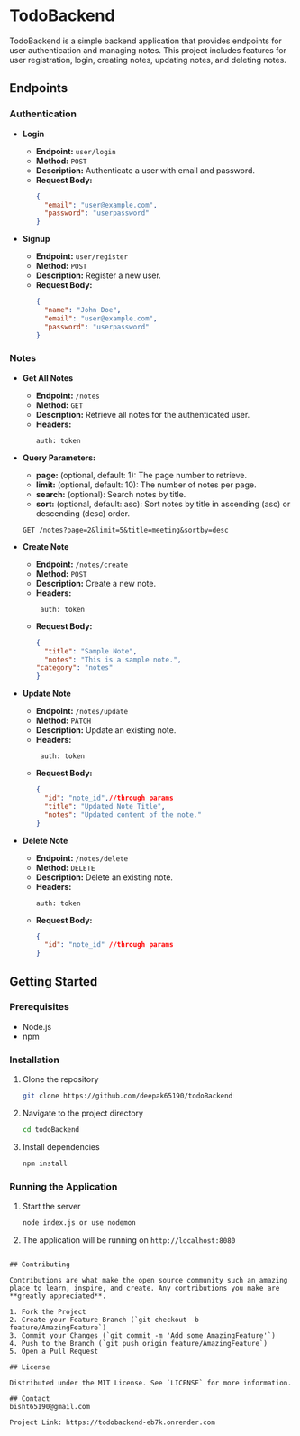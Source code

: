 

# TodoBackend

TodoBackend is a simple backend application that provides endpoints for user authentication and managing notes. This project includes features for user registration, login, creating notes, updating notes, and deleting notes.

## Endpoints

### Authentication

- **Login**
  - **Endpoint:** `user/login`
  - **Method:** `POST`
  - **Description:** Authenticate a user with email and password.
  - **Request Body:**
    ```json
    {
      "email": "user@example.com",
      "password": "userpassword"
    }
    ```

- **Signup**
  - **Endpoint:** `user/register`
  - **Method:** `POST`
  - **Description:** Register a new user.
  - **Request Body:**
    ```json
    {
      "name": "John Doe",
      "email": "user@example.com",
      "password": "userpassword"
    }
    ```

### Notes

- **Get All Notes**
  - **Endpoint:** `/notes`
  - **Method:** `GET`
  - **Description:** Retrieve all notes for the authenticated user.
  - **Headers:**
    ```
    auth: token
    ```
- **Query Parameters:**
    - **page:** (optional, default: 1): The page number to retrieve.
    - **limit:** (optional, default: 10): The number of notes per page.
    - **search:** (optional): Search notes by title.
    - **sort:** (optional, default: asc): Sort notes by title in ascending (asc) or descending (desc) order.
  
  ```GET /notes?page=2&limit=5&title=meeting&sortby=desc```

- **Create Note**
  - **Endpoint:** `/notes/create`
  - **Method:** `POST`
  - **Description:** Create a new note.
  - **Headers:**
    ```
     auth: token
    ```
  - **Request Body:**
    ```json
    {
      "title": "Sample Note",
      "notes": "This is a sample note.",
    "category": "notes"
    }
    ```

- **Update Note**
  - **Endpoint:** `/notes/update`
  - **Method:** `PATCH`
  - **Description:** Update an existing note.
  - **Headers:**
    ```
     auth: token
    ```
  - **Request Body:**
    ```json
    {
      "id": "note_id",//through params
      "title": "Updated Note Title",
      "notes": "Updated content of the note."
    }
    ```

- **Delete Note**
  - **Endpoint:** `/notes/delete`
  - **Method:** `DELETE`
  - **Description:** Delete an existing note.
  - **Headers:**
    ```
    auth: token
    ```
  - **Request Body:**
    ```json
    {
      "id": "note_id" //through params
    }
    ```

## Getting Started

### Prerequisites

- Node.js
- npm

### Installation

1. Clone the repository
   ```sh
   git clone https://github.com/deepak65190/todoBackend
   ```
2. Navigate to the project directory
   ```sh
   cd todoBackend
   ```
3. Install dependencies
   ```sh
   npm install
   ```

### Running the Application

1. Start the server
   ```sh
   node index.js or use nodemon
   ```
2. The application will be running on `http://localhost:8080`


```

## Contributing

Contributions are what make the open source community such an amazing place to learn, inspire, and create. Any contributions you make are **greatly appreciated**.

1. Fork the Project
2. Create your Feature Branch (`git checkout -b feature/AmazingFeature`)
3. Commit your Changes (`git commit -m 'Add some AmazingFeature'`)
4. Push to the Branch (`git push origin feature/AmazingFeature`)
5. Open a Pull Request

## License

Distributed under the MIT License. See `LICENSE` for more information.

## Contact
bisht65190@gmail.com

Project Link: https://todobackend-eb7k.onrender.com


